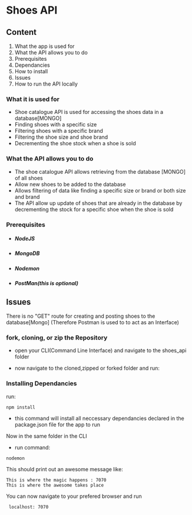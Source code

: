 # Shoes API

## Content

1. What the app is used for
2. What the API allows you to do
3. Prerequisites
4. Dependancies
5. How to install
6. Issues
7. How to run the API locally

### What it is used for

  *  Shoe catalogue API is used for accessing the shoes data in a database[MONGO]
  *  Finding shoes with a specific size
  *  Filtering shoes with a specific brand
  *  Filtering the shoe size and shoe brand
  *  Decrementing the shoe stock when a shoe is sold


### What the API allows you to do
  *  The shoe catalogue API allows retrieving from the database [MONGO] of all shoes
  *  Allow new shoes to be added to the database
  *  Allows filtering of data like finding a specific size or brand or both size and brand
  *  The API allow up update of shoes that are already in the database
     by decrementing the stock for a specific shoe when the shoe is sold

### Prerequisites

* ##### NodeJS

* ##### MongoDB

* ##### Nodemon

* ##### PostMan(this is optional)

## Issues
There is no "GET" route for creating and posting shoes to the database[Mongo]
(Therefore Postman is used to to act as an Interface)

 ### fork, cloning, or zip the Repository
 * open your CLI(Command Line Interface) and navigate to the shoes_api folder

 * now navigate to the cloned,zipped or forked folder and run:
 ### Installing Dependancies
 run:
 ```
 npm install
```
   * this command will install all neccessary dependancies declared in the package.json file for the app to run

  Now in the same folder in the CLI
 * run command:
 ```
 nodemon
 ```

This should print out an awesome message like:
```
This is where the magic happens : 7070
This is where the awesome takes place
```
 You can now navigate to your prefered browser and run
```
 localhost: 7070
```
